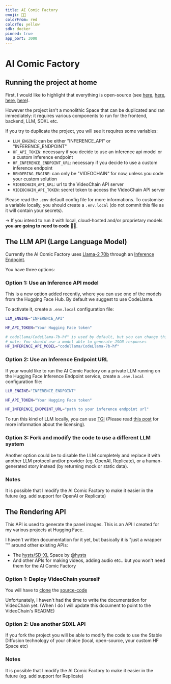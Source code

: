 ```yaml
---
title: AI Comic Factory
emoji: 👩‍🎨
colorFrom: red
colorTo: yellow
sdk: docker
pinned: true
app_port: 3000
---
```


# AI Comic Factory

## Running the project at home

First, I would like to highlight that everything is open-source (see [here](https://huggingface.co/spaces/jbilcke-hf/ai-comic-factory/tree/main), [here](https://huggingface.co/spaces/jbilcke-hf/VideoChain-API/tree/main), [here](https://huggingface.co/spaces/hysts/SD-XL/tree/main), [here](https://github.com/huggingface/text-generation-inference)).

However the project isn't a monolithic Space that can be duplicated and ran immediately:
it requires various components to run for the frontend, backend, LLM, SDXL etc.

If you try to duplicate the project, you will see it requires some variables:

- `LLM_ENGINE`: can be either "INFERENCE_API" or "INFERENCE_ENDPOINT"
- `HF_API_TOKEN`: necessary if you decide to use an inference api model or a custom inference endpoint
- `HF_INFERENCE_ENDPOINT_URL`: necessary if you decide to use a custom inference endpoint
- `RENDERING_ENGINE`: can only be "VIDEOCHAIN" for now, unless you code your custom solution
- `VIDEOCHAIN_API_URL`: url to the VideoChain API server
- `VIDEOCHAIN_API_TOKEN`: secret token to access the VideoChain API server
 
Please read the `.env` default config file for more informations.
To customise a variable locally, you should create a `.env.local`
(do not commit this file as it will contain your secrets).

-> If you intend to run it with local, cloud-hosted and/or proprietary models **you are going to need to code 👨‍💻**.

## The LLM API (Large Language Model)

Currently the AI Comic Factory uses [Llama-2 70b](https://huggingface.co/blog/llama2) through an [Inference Endpoint](https://huggingface.co/docs/inference-endpoints/index).

You have three options:

### Option 1: Use an Inference API model

This is a new option added recently, where you can use one of the models from the Hugging Face Hub. By default we suggest to use CodeLlama.

To activate it, create a `.env.local` configuration file:

```bash
LLM_ENGINE="INFERENCE_API"

HF_API_TOKEN="Your Hugging Face token"

# codellama/CodeLlama-7b-hf" is used by default, but you can change this
# note: You should use a model able to generate JSON responses
HF_INFERENCE_API_MODEL="codellama/CodeLlama-7b-hf"
```

### Option 2: Use an Inference Endpoint URL

If your would like to run the AI Comic Factory on a private LLM running on the Hugging Face Inference Endpoint service, create a `.env.local` configuration file:

```bash
LLM_ENGINE="INFERENCE_ENDPOINT"

HF_API_TOKEN="Your Hugging Face token"

HF_INFERENCE_ENDPOINT_URL="path to your inference endpoint url"
```

To run this kind of LLM locally, you can use [TGI](https://github.com/huggingface/text-generation-inference) (Please read [this post](https://github.com/huggingface/text-generation-inference/issues/726) for more information about the licensing).

### Option 3: Fork and modify the code to use a different LLM system

Another option could be to disable the LLM completely and replace it with another LLM protocol and/or provider (eg. OpenAI, Replicate), or a human-generated story instead (by returning mock or static data).


### Notes

It is possible that I modify the AI Comic Factory to make it easier in the future (eg. add support for OpenAI or Replicate)

## The Rendering API

This API is used to generate the panel images. This is an API I created for my various projects at Hugging Face.

I haven't written documentation for it yet, but basically it is "just a wrapper ™" around other existing APIs:

- The [hysts/SD-XL](https://huggingface.co/spaces/hysts/SD-XL?duplicate=true) Space by [@hysts](https://huggingface.co/hysts)
- And other APIs for making videos, adding audio etc.. but you won't need them for the AI Comic Factory

### Option 1: Deploy VideoChain yourself

You will have to [clone](https://huggingface.co/spaces/jbilcke-hf/VideoChain-API?duplicate=true) the [source-code](https://huggingface.co/spaces/jbilcke-hf/VideoChain-API/tree/main)

Unfortunately, I haven't had the time to write the documentation for VideoChain yet.
(When I do I will update this document to point to the VideoChain's README)

### Option 2: Use another SDXL API

If you fork the project you will be able to modify the code to use the Stable Diffusion technology of your choice (local, open-source, your custom HF Space etc)

### Notes

It is possible that I modify the AI Comic Factory to make it easier in the future (eg. add support for Replicate)
